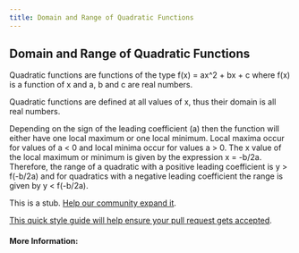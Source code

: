 ```yaml
---
title: Domain and Range of Quadratic Functions
---
```

## Domain and Range of Quadratic Functions

Quadratic functions are functions of the type f(x) = ax^2 + bx + c where f(x) is a function of x and a, b and c are real numbers.

Quadratic functions are defined at all values of x, thus their domain is all real numbers.

Depending on the sign of the leading coefficient (a) then the function will either have one local maximum or one local minimum. Local maxima occur for values of a < 0 and local minima occur for values a > 0. The x value of the local maximum or minimum is given by the expression x = -b/2a. Therefore, the range of a quadratic with a positive leading coefficient is y > f(-b/2a) and for quadratics with a negative leading coefficient the range is given by y < f(-b/2a).

This is a stub. <a href='https://github.com/freecodecamp/guides/tree/master/src/pages/mathematics/domain-and-range-of-quadratic-functions/index.md' target='_blank' rel='nofollow'>Help our community expand it</a>.

<a href='https://github.com/freecodecamp/guides/blob/master/README.md' target='_blank' rel='nofollow'>This quick style guide will help ensure your pull request gets accepted</a>.

<!-- The article goes here, in GitHub-flavored Markdown. Feel free to add YouTube videos, images, and CodePen/JSBin embeds  -->

#### More Information:
<!-- Please add any articles you think might be helpful to read before writing the article -->


